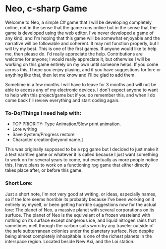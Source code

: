 # Neo, c-sharp Game 
Welcome to Neo, a simple C# game that I will be developing completely online, not in the sense that the game runs online but in the sense that the game is developed using the web editor. I've never developed a game of any kind, and I'm hoping that this game will be somewhat enjoyable and the narrative will be followable and coherent. It may not function properly, but I will try my best. This is one of the first games. If anyone would like to help me, then please do. I'd really appreciate the help. Contributions are welcome for anyone; I would really appreciate it, but otherwise I will be working on this game entirely on my own until someone helps. If you come across this, I hope you enjoy playing, and if you have suggestions for lore or anything like that, then let me know and I'll be glad to add them.

Sometime in a few months I will have to leave for 3 months and will not be able to access any of my electronic devices. I don't expect anyone to want to help with this project/game but if you do remember this, and when I do come back I'll review everything and start coding again.

### To-Do/Things I need help with:
* TOP PRIORITY: Type Animation/Slow print animation.
* Lore writing
* Save System/Progress restore
* Character creation[beyond name.]


This was originally supposed to be a rpg game but I decided to just make it a text narritive game or whatever it is called because I just want something to work on for several years to come, but eventually as more people notice this, I have plans to work on a functioning rpg game that either directly takes place after, or before this game. 



### Short Lore:
Just a short note, I'm not very good at writing, or ideas, especially names,  so if the lore seems horrible its probably because I've been working on it entirely by myself, or been getting horrible suggestions now for the actual lore: The planet of Neo, a massive planet with several corporations on its surfuce. The planet of Neo is the equivelant of a frozen wasteland with nothing on its surface except dangerous ice, and liquid nitrogen rains that sometimes melt through the carbon suits worn by any traveler outside of the safe subterranean colonies under the planetary surface. Neo despite being almost completely inhospitable is one of the richest planets in the interspace region. Located beside New Axi, and the Loi station.
